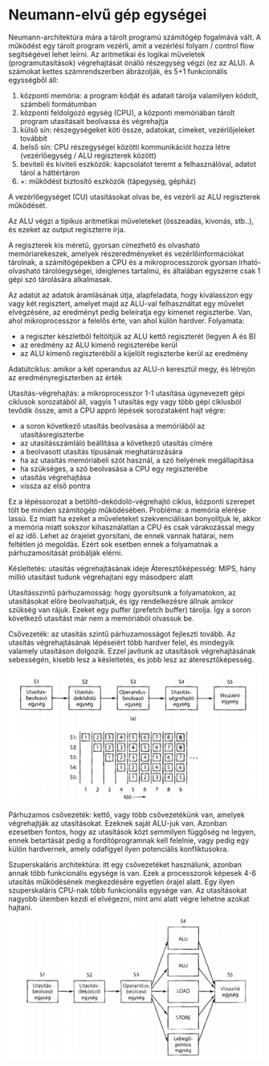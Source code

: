 # Neumann-elvű gép egységei

Neumann-architektúra mára a tárolt programú számítógép fogalmává vált. A működést egy tárolt program vezérli, amit a vezérlési folyam / control flow segítségével lehet leírni.
Az aritmetikai és logikai műveletek (programutasítások) végrehajtását önálló részegység végzi (ez az ALU). A számokat kettes számrendszerben ábrázolják, és 5+1 funkcionális egysségből áll:

1. központi memória: a program kódját és adatait tárolja valamilyen kódolt, számbeli formátumban
2. központi feldolgozó egység (CPU), a központi memóriában tárolt program utasításait beolvassa és végrehajtja
3. külső sín: részegységeket köti össze, adatokat, címeket, vezérlőjeleket továbbít
4. belső sín: CPU részegységei közötti kommunikációt hozza létre (vezérlőegység / ALU regiszterek között)
5. beviteli és kiviteli eszközök: kapcsolatot teremt a felhasználóval, adatot tárol a háttértáron
6. +: működést biztosító eszközök (tápegység, gépház)

A vezérlőegységet (CU) utasításokat olvas be, és vezérli az ALU regiszterek működését.

Az ALU végzi a tipikus aritmetikai műveleteket (összeadás, kivonás, stb..), és ezeket az output regiszterre írja.

A regiszterek kis méretű, gyorsan címezhető és olvasható memóriarekeszek, amelyek részeredményeket és vezérlőinformációkat tárolnak, a számítógépekben a CPU és a mikroprocesszorok gyorsan írható-olvasható tárolóegységei, ideiglenes tartalmú, és általában egyszerre csak 1 gépi szó tárolására alkalmasak.

Az adatút az adatok áramlásának útja, alapfeladata, hogy kiválasszon egy vagy két regisztert, amelyet majd az ALU-val felhasználtat egy művelet elvégzésére, az eredményt pedig beleíratja egy kimenet regiszterbe.
Van, ahol mikroprocesszor a felelős érte, van ahol külön hardver.
Folyamata:

- a regiszter készletből feltöltjük az ALU kettő regiszterét (legyen A és B)
- az eredmény az ALU kimenő regiszterébe kerül
- az ALU kimenő regiszteréből a kijelölt regiszterbe kerül az eredmény

Adatútciklus: amikor a két operandus az ALU-n keresztül megy, és létrejön az eredményregiszterben az érték

Utasítás-végrehajtás: a mikroprocesszor 1-1 utasítása úgynevezett gépi ciklusok sorozatából áll, vagyis 1 utasítás egy vagy több gépi ciklusból tevődik össze, amit a CPU appró lépések sorozataként hajt végre:

- a soron következő utasítás beolvasása a memóriából az utasításregiszterbe
- az utasításszámláló beállítása a következő utasítás címére
- a beolvasott utasítás típusának meghatározására
- ha az utasítás memóriabeli szót használ, a szó helyének megállapítása
- ha szükséges, a szó beolvasása a CPU egy regiszterébe
- utasítás végrehajtása
- vissza az első pontra

Ez a lépéssorozat a betöltő-dekódoló-végrehajtó ciklus, központi szerepet tölt be minden számítógép működésében.
Probléma: a memória elérése lassú. Ez miatt ha ezeket a műveleteket szekvenciálisan bonyolítjuk le, akkor a memória miatt sokszor kihasználatlan a CPU és csak várakozással megy el az idő. Lehet az órajelet gyorsítani, de ennek vannak határai, nem feltétlen jó megoldás. Ezért sok esetben ennek a folyamatnak a párhuzamosítását próbálják elérni.

Késleltetés: utasítás végrehajtásának ideje
Áteresztőképesség: MIPS, hány millió utasítást tudunk végrehajtani egy másodperc alatt

Utasításszintű párhuzamosság: hogy gyorsítsunk a folyamatokon, az utasításokat előre beolvashatjuk, és így rendelkezésre állnak amikor szükség van rájuk. Ezeket egy puffer (prefetch buffer) tárolja. Így a soron következő utasítást már nem a memóriából olvassuk be.

Csővezeték: az utasítás szintű párhuzamosságot fejleszti tovább. Az utasítás végrehajtásának lépéseiért több hardver felel, és mindegyik valamely utasításon dolgozik. Ezzel javítunk az utasítások végrehajtásának sebességén, kisebb lesz a késleltetés, és jobb lesz az áteresztőképesség.

![](27_pipeline.png)

Párhuzamos csővezeték: kettő, vagy több csővezetékünk van, amelyek végrehajtják az utasításokat. Ezeknek saját ALU-juk van. Azonban ezesetben fontos, hogy az utasítások közt semmilyen függőség ne legyen, ennek betartását pedig a fordítóprogramnak kell felelnie, vagy pedig egy külön hardvernek, amely odafigyel ilyen potenciális konfliktusokra.

Szuperskaláris architektúra: itt egy csővezetéket használunk, azonban annak több funkcionális egysége is van. Ezek a processzorok képesek 4-6 utasítás működésének megkezdésére egyetlen órajel alatt. Egy ilyen szuperskaláris CPU-nak több funkcionális egysége van. Az utasításokat nagyobb ütemben kezdi el elvégezni, mint ami alatt végre lehetne azokat hajtani.

![](27_superscalar.png)
